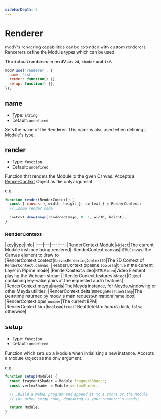 ```yaml
---
sidebarDepth: 2
---
```


# Renderer

modV's rendering capabilities can be extended with custom renderers.
Renderers define the Module types which can be used.

The default renderers in modV are
`2d`, `shader` and `isf`.

```JavaScript
modV.use('renderer', {
  name: 'isf',
  render: function() {},
  setup: function() {},
});
```

## name

* Type: `string`
* Default: `undefined`

Sets the name of the Renderer. This name is also used when defining a Module's type.

## render

* Type: `function`
* Default: `undefined`

Function that renders the Module to the given Canvas. Accepts a [RenderContext](/api/renderer.html#rendercontext) Object as the only argument.

e.g.

```JavaScript
function render(RenderContext) {
  const { canvas: { width, height }, context } = RenderContext;
  // …some render code

  context.drawImage(renderedImage, 0, 0, width, height);
}
```

### RenderContext

|key|type|info|
|---|---|---|---|
|RenderContext.Module|`object`|The current Module instance being rendered|
|RenderContext.canvas|`HTMLCanvas`|The Canvas element to draw to|
|RenderContext.context|`CanvasRenderingContext2D`|The 2D Context of `RenderContext.canvas`|
|RenderContext.pipeline|`boolean`|`true` if the current Layer in Pipline mode|
|RenderContext.video|`HTMLVideo`|Video Element playing the Webcam stream|
|RenderContext.features|`object`|Object containing key-value pairs of the requested audio features|
|RenderContext.meyda|`Meyda`|The Meyda instance, for Meyda.windowing or other Meyda utilities|
|RenderContext.delta|`DOMHighResTimeStamp`|The Deltatime returned by modV's main requestAnimationFrame loop|
|RenderContext.bpm|`number`|The current BPM|
|RenderContext.kick|`boolean`|`true` if BeatDetektor _heard_ a kick, `false` otherwise|

## setup
* Type: `function`
* Default: `undefined`

Function which sets up a Module when initialising a new instance. Accepts a Module Object as the only argument.

e.g.

```JavaScript
function setup(Module) {
  const fragmentShader = Module.fragmentShader;
  const vertexShader = Module.vertexShader;

  // …build a WebGL program and append it to a store or the Module
  // (or other setup code, depending on your renderer's needs)

  return Module;
}
```
